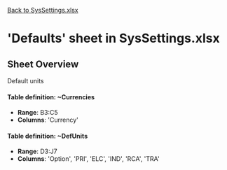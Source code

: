 [Back to SysSettings.xlsx](README.md)

# 'Defaults' sheet in SysSettings.xlsx

## Sheet Overview

Default units

#### Table definition: ~Currencies
- **Range**: B3:C5
- **Columns**: 'Currency'

#### Table definition: ~DefUnits
- **Range**: D3:J7
- **Columns**: 'Option', 'PRI', 'ELC', 'IND', 'RCA', 'TRA'


